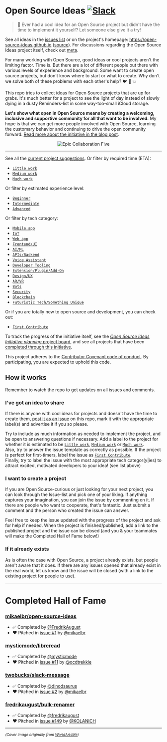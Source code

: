 # Open Source Ideas [![Slack](https://opensourceideas.herokuapp.com/badge.svg)](https://opensourceideas.herokuapp.com)

> :open_hands: Ever had a cool idea for an Open Source project but didn't have the time to implement it yourself? Let someone else give it a try!

See all ideas in the [issues list](https://github.com/open-source-ideas/open-source-ideas/issues) or on the project's homepage: https://open-source-ideas.github.io ([source](https://github.com/open-source-ideas/open-source-ideas.github.io)). For discussions regarding the Open Source Ideas project itself, check out [meta](https://github.com/open-source-ideas/meta).

For many working with Open Source, good ideas or cool projects aren't the limiting factor. Time is. But there are a lot of different people out there with various levels of experience and background. Some want to create open source projects, but don't know where to start or what to create. Why don't we solve both of these problems with each other's help? :bird: :chicken: :boom:

This repo tries to collect ideas for Open Source projects that are up for grabs. It's much better for a project to see the light of day instead of slowly dying in a dusty Reminders-list in some way-too-small iCloud storage.

**Let's show what open in Open Source means by creating a welcoming, inclusive and supportive community for all that want to be involved.** My hope is that we can get more people involved with Open Source, learning the customary behavior and continuing to drive the open community forward. [Read more about the initiative in the blog post](https://hackernoon.com/open-source-ideas-initiative-ca747121ac34).

<div align="center">
<img src="https://github.com/open-source-ideas/open-source-ideas/blob/master/collaboration-five.jpg?raw=true" alt="Epic Collaboration Five" />
</div>

---

See all the [current project suggestions](https://github.com/open-source-ideas/open-source-ideas/issues). Or filter by required time (ETA):

* [`Little work`](https://github.com/open-source-ideas/open-source-ideas/labels/Little%20work)
* [`Medium work`](https://github.com/open-source-ideas/open-source-ideas/labels/Medium%20work)
* [`Much work`](https://github.com/open-source-ideas/open-source-ideas/labels/Much%20work)

Or filter by estimated experience level:

* [`Beginner`](https://github.com/open-source-ideas/open-source-ideas/issues?q=is%3Aissue+is%3Aopen+label%3ABeginner)
* [`Intermediate`](https://github.com/open-source-ideas/open-source-ideas/issues?q=is%3Aissue+is%3Aopen+label%3AIntermediate)
* [`Advanced`](https://github.com/open-source-ideas/open-source-ideas/issues?q=is%3Aissue+is%3Aopen+label%3AAdvanced)

Or filter by tech category:

* [`Mobile app`](https://github.com/open-source-ideas/open-source-ideas/labels)
* [`IoT`](https://github.com/open-source-ideas/open-source-ideas/labels)
* [`Web app`](https://github.com/open-source-ideas/open-source-ideas/labels)
* [`Frontend/UI`](https://github.com/open-source-ideas/open-source-ideas/labels)
* [`AI/ML`](https://github.com/open-source-ideas/open-source-ideas/labels)
* [`APIs/Backend`](https://github.com/open-source-ideas/open-source-ideas/labels)
* [`Voice Assistant`](https://github.com/open-source-ideas/open-source-ideas/labels)
* [`Developer Tooling`](https://github.com/open-source-ideas/open-source-ideas/labels)
* [`Extension/Plugin/Add-On`](https://github.com/open-source-ideas/open-source-ideas/labels)
* [`Design/UX`](https://github.com/open-source-ideas/open-source-ideas/labels)
* [`AR/VR`](https://github.com/open-source-ideas/open-source-ideas/labels)
* [`Bots`](https://github.com/open-source-ideas/open-source-ideas/labels)
* [`Security`](https://github.com/open-source-ideas/open-source-ideas/labels)
* [`Blockchain`](https://github.com/open-source-ideas/open-source-ideas/labels)
* [`Futuristic Tech/Something Unique`](https://github.com/open-source-ideas/open-source-ideas/labels)

Or if you are totally new to open source and development, you can check out:

* [`First Contribute`](https://github.com/open-source-ideas/open-source-ideas/labels/First%20Contribute)

To track the progress of the initiative itself, see the [_Open Source Ideas Initiative planning_ project board](https://github.com/open-source-ideas/open-source-ideas/projects/2), and see all projects that have been [completed through this initiative](./COMPLETED.md).

This project adheres to the [Contributor Covenant code of conduct](./CODE_OF_CONDUCT.md). By participating, you are expected to uphold this code.

## How it works

Remember to watch the repo to get updates on all issues and comments.

### I've got an idea to share

If there is anyone with cool ideas for projects and doesn't have the time to create them, [post it as an issue](https://github.com/open-source-ideas/open-source-ideas/issues/new) on this repo, mark it with the appropriate label(s) and advertise it if you so please.

Try to include as much information as needed to implement the project, and be open to answering questions if necessary. Add a label to the project for whether it is estimated to be [`Little work`](https://github.com/open-source-ideas/open-source-ideas/labels/Little%20work), [`Medium work`](https://github.com/open-source-ideas/open-source-ideas/labels/Medium%20work) or [`Much work`](https://github.com/open-source-ideas/open-source-ideas/labels/Much%20work).
<br/>
Also, try to answer the issue template as correctly as possible. If the project is perfect for first-timers, label the issue as [`First Contribute`](https://github.com/open-source-ideas/open-source-ideas/labels/First%20Contribute).
<br/>
Finally, try to label the issue with the most appropriate tech categor(y|ies) to attract excited, motivated developers to your idea! (see list above)

### I want to create a project

If you are Open Source-curious or just looking for your next project, you can look through the Issue-list and pick one of your liking. If anything captures your imagination, you can join the issue by commenting on it. If there are people who want to cooperate, that's fantastic. Just submit a comment and the person who created the issue can answer.

Feel free to keep the issue updated with the progress of the project and ask for help if needed. When the project is finished/published, add a link to the published project and the issue can be closed (and you & your teammates will make the Completed Hall of Fame below!)

### If it already exists

As is often the case with Open Source, a project already exists, but people aren't aware that it does. If there are any issues opened that already exist in the real world, let us know and the issue will be closed (with a link to the existing project for people to use).

---

# Completed Hall of Fame

###  [mikaelbr/open-source-ideas](https://github.com/mikaelbr/open-source-ideas)

- :white_check_mark: Completed by [@FredrikAugust](https://github.com/FredrikAugust)
- :heart: Pitched in [issue #1](https://github.com/mikaelbr/open-source-ideas/issues/1) by [@mikaelbr](https://github.com/mikaelbr)

###  [mysticmode/libreread](https://github.com/mysticmode/libreread)

- :white_check_mark: Completed by [@mysticmode](https://github.com/mysticmode)
- :heart: Pitched in [issue #11](https://github.com/mikaelbr/open-source-ideas/issues/11) by [@ocdtrekkie](https://github.com/ocdtrekkie)

###  [twobucks/slack-message](https://github.com/twobucks/slack-message)

- :white_check_mark: Completed by [@dinodsaurus](https://github.com/dinodsaurus)
- :heart: Pitched in [issue #2](https://github.com/mikaelbr/open-source-ideas/issues/2) by [@mikaelbr](https://github.com/mikaelbr)

### [fredrikaugust/bulk-renamer](https://github.com/FredrikAugust/bulk-renamer)

- :white_check_mark: Completed by [@fredrikaugust](https://github.com/fredrikaugust)
- :heart: Pitched in [issue #149](https://github.com/open-source-ideas/open-source-ideas/issues/149) by [@KOLANICH](https://github.com/KOLANICH)

---

<small>_(Cover image originally from [WorldArtsMe](http://worldartsme.com/))_</small>
